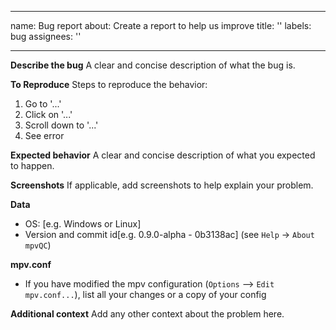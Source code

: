 ______________________________________________________________________

name: Bug report
about: Create a report to help us improve
title: ''
labels: bug
assignees: ''

______________________________________________________________________

**Describe the bug**
A clear and concise description of what the bug is.

**To Reproduce**
Steps to reproduce the behavior:

1. Go to '...'
2. Click on '...'
3. Scroll down to '...'
4. See error

**Expected behavior**
A clear and concise description of what you expected to happen.

**Screenshots**
If applicable, add screenshots to help explain your problem.

**Data**

- OS: \[e.g. Windows or Linux\]
- Version and commit id\[e.g. 0.9.0-alpha - 0b3138ac\] (see `Help` → `About mpvQC`)

**mpv.conf**

- If you have modified the mpv configuration (`Options` ⟶ `Edit mpv.conf...`), list all your changes or a copy of your config

**Additional context**
Add any other context about the problem here.
